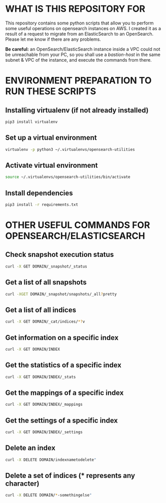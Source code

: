 # WHAT IS THIS REPOSITORY FOR
This repository contains some python scripts that allow you to perform some useful operations on opensearch instances on AWS. I created it as a result of a request to migrate from an ElasticSearch to an OpenSearch. Please let me know if there are any problems.

**Be careful:** an OpenSearch/ElasticSearch instance inside a VPC could not be unreachable from your PC, so you shall use a *bastion-host* in the same subnet & VPC of the instance, and execute the commands from there.


# ENVIRONMENT PREPARATION TO RUN THESE SCRIPTS
## Installing virtualenv (if not already installed)
``` bash
pip3 install virtualenv
```

## Set up a virtual environment
``` bash
virtualenv -p python3 ~/.virtualenvs/opensearch-utilities
```

## Activate virtual environment
``` bash
source ~/.virtualenvs/opensearch-utilities/bin/activate
```

## Install dependencies
``` bash
pip3 install -r requirements.txt
```


# OTHER USEFUL COMMANDS FOR OPENSEARCH/ELASTICSEARCH
## Check snapshot execution status
``` bash
curl -X GET DOMAIN/_snapshot/_status
```

## Get a list of all snapshots
``` bash
curl -XGET DOMAIN/_snapshot/snapshots/_all?pretty
```

## Get a list of all indices
``` bash
curl -X GET DOMAIN/_cat/indices/*?v
```

## Get information on a specific index
``` bash
curl -X GET DOMAIN/INDEX
```

## Get the statistics of a specific index
``` bash
curl -X GET DOMAIN/INDEX/_stats
```

## Get the mappings of a specific index
``` bash
curl -X GET DOMAIN/INDEX/_mappings
```

## Get the settings of a specific index
``` bash
curl -X GET DOMAIN/INDEX/_settings
```

## Delete an index
``` bash
curl -X DELETE DOMAIN/indexnametodelete"
```

## Delete a set of indices (* represents any character)
``` bash
curl -X DELETE DOMAIN/*-somethingelse"
```